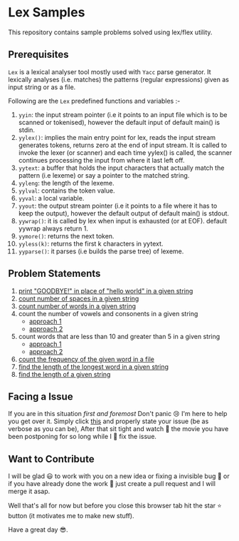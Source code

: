 # Lex Samples

This repository contains sample problems solved using lex/flex utility.

## Prerequisites

`Lex` is a lexical analyser tool mostly used with `Yacc` parse generator. It lexically analyses (i.e. matches) the patterns (regular expressions) given as input string or as a file.

Following are the `Lex` predefined functions and variables :-

1. `yyin`: the input stream pointer (i.e it points to an input file which is to be scanned or tokenised), however the default input of default main() is stdin.
2. `yylex()`: implies the main entry point for lex, reads the input stream generates tokens, returns zero at the end of input stream. It is called to invoke the lexer (or scanner) and each time yylex() is called, the scanner continues processing the input from where it last left off.
3. `yytext`: a buffer that holds the input characters that actually match the pattern (i.e lexeme) or say a pointer to the matched string.
4. `yyleng`: the length of the lexeme.
5. `yylval`: contains the token value.
6. `yyval`: a local variable.
7. `yyout`: the output stream pointer (i.e it points to a file where it has to keep the output), however the default output of default main() is stdout.
8. `yywrap()`: it is called by lex when input is exhausted (or at EOF). default yywrap always return 1.
9. `yymore()`: returns the next token.
10. `yyless(k)`: returns the first k characters in yytext.
11. `yyparse()`: it parses (i.e builds the parse tree) of lexeme.

## Problem Statements

1. [print "GOODBYE!" in place of "hello world" in a given string](p1.lex)
2. [count number of spaces in a given string](p2.lex)
3. [count number of words in a given string](p3.lex)
4. count the number of vowels and consonents in a given string
	* [approach 1](p4_1.lex)
	* [approach 2](p4_2.lex)
5. count words that are less than 10 and greater than 5 in a given string
	* [approach 1](p5_1.lex)
	* [approach 2](p5_2.lex)
6. [count the frequency of the given word in a file](p6.lex)
7. [find the length of the longest word in a given string](p7.lex)
8. [find the length of a given string](p8.lex)

## Facing a Issue

If you are in this situation _first and foremost_ Don't panic :cry: I'm here to help you get over it. Simply click [this](https://github.com/Hoosier-Daddy/lex-samples/issues) and properly state your issue (be as verbose as you can be), After that sit tight and watch :movie_camera: the movie you have been postponing for so long while I :construction_worker: fix the issue.

## Want to Contribute

I will be glad :smiley: to work with you on a new idea or fixing a invisible bug :bug: or if you have already done the work :hammer: just create a pull request and I will merge it asap.

Well that's all for now but before you close this browser tab hit the star :star: button (it motivates me to make new stuff).

Have a great day :sunglasses:.
